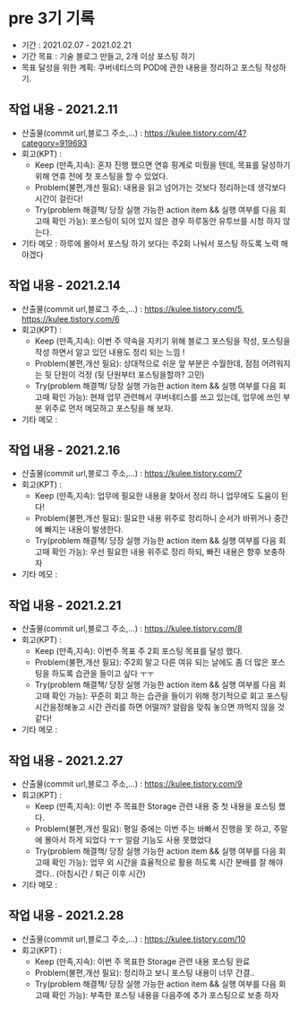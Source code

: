 # pre 3기 기록 
- 기간 : 2021.02.07 - 2021.02.21
- 기간 목표 : 기술 블로그 만들고, 2개 이상 포스팅 하기
- 목표 달성을 위한 계획: 쿠버네티스의 POD에 관한 내용을 정리하고 포스팅 작성하기.

## 작업 내용 - 2021.2.11
- 산출물(commit url,블로그 주소,...) : https://kulee.tistory.com/4?category=919693
- 회고(KPT) :
  - Keep (만족,지속): 혼자 진행 했으면 연휴 핑계로 미뤘을 텐데, 목표를 달성하기 위해 연휴 전에 첫 포스팅을 할 수 있었다.
  - Problem(불편,개선 필요): 내용을 읽고 넘어가는 것보다 정리하는데 생각보다 시간이 걸린다! 
  - Try(problem 해결책/ 당장 실행 가능한 action item && 실행 여부를 다음 회고때 확인 가능): 포스팅이 되어 있지 않은 경우 하루동안 유투브를 시청 하지 않는다.
- 기타 메모 : 하루에 몰아서 포스팅 하기 보다는 주2회 나눠서 포스팅 하도록 노력 해야겠다

## 작업 내용 - 2021.2.14
- 산출물(commit url,블로그 주소,...) : https://kulee.tistory.com/5, https://kulee.tistory.com/6
- 회고(KPT) :
  - Keep (만족,지속): 이번 주 약속을 지키기 위해 블로그 포스팅을 작성, 포스팅을 작성 하면서 알고 있던 내용도 정리 되는 느낌 !
  - Problem(불편,개선 필요): 상대적으로 쉬운 앞 부분은 수월한데, 점점 어려워지는 뒷 단원이 걱정 (뒷 단원부터 포스팅을할까? 고민)
  - Try(problem 해결책/ 당장 실행 가능한 action item && 실행 여부를 다음 회고때 확인 가능): 현재 업무 관련해서 쿠버네티스를 쓰고 있는데, 업무에 쓰인 부분 위주로 먼저 메모하고 포스팅을 해 보자.
- 기타 메모 :

## 작업 내용 - 2021.2.16
- 산출물(commit url,블로그 주소,...) : https://kulee.tistory.com/7
- 회고(KPT) :
  - Keep (만족,지속): 업무에 필요한 내용을 찾아서 정리 하니 업무에도 도움이 된다!
  - Problem(불편,개선 필요): 필요한 내용 위주로 정리하니 순서가 바뀌거나 중간에 빠지는 내용이 발생한다.
  - Try(problem 해결책/ 당장 실행 가능한 action item && 실행 여부를 다음 회고때 확인 가능): 우선 필요한 내용 위주로 정리 하되, 빠진 내용은 향후 보충하자
- 기타 메모 :



## 작업 내용 - 2021.2.21
- 산출물(commit url,블로그 주소,...) : https://kulee.tistory.com/8
- 회고(KPT) :
  - Keep (만족,지속): 이번주 목표 주 2회 포스팅 목표를 달성 했다.
  - Problem(불편,개선 필요): 주2회 말고 다른 여유 되는 날에도 좀 더 많은 포스팅을 하도록 습관을 들이고 싶다 ㅜㅜ
  - Try(problem 해결책/ 당장 실행 가능한 action item && 실행 여부를 다음 회고때 확인 가능): 꾸준히 회고 하는 습관을 들이기 위해 정기적으로 회고 포스팅 시간을정해놓고 시간 관리를 하면 어떨까? 알람을 맞춰 놓으면 까먹지 않을 것 같다! 
- 기타 메모 :



## 작업 내용 - 2021.2.27
- 산출물(commit url,블로그 주소,...) : https://kulee.tistory.com/9
- 회고(KPT) :
  - Keep (만족,지속): 이번 주 목표한 Storage 관련 내용 중 첫 내용을 포스팅 했다.
  - Problem(불편,개선 필요): 평일 중에는 이번 주는 바빠서 진행을 못 하고, 주말에 몰아서 하게 되었다 ㅜㅜ 알람 기능도 사용 못했었다
  - Try(problem 해결책/ 당장 실행 가능한 action item && 실행 여부를 다음 회고때 확인 가능): 업무 외 시간을 효율적으로 활용 하도록 시간 분배를 잘 해야 겠다.. (아침시간 / 퇴근 이후 시간)
- 기타 메모 :

## 작업 내용 - 2021.2.28
- 산출물(commit url,블로그 주소,...) : https://kulee.tistory.com/10
- 회고(KPT) :
  - Keep (만족,지속): 이번 주 목표한 Storage 관련 내용 포스팅 완료
  - Problem(불편,개선 필요): 정리하고 보니 포스팅 내용이 너무 간결.. 
  - Try(problem 해결책/ 당장 실행 가능한 action item && 실행 여부를 다음 회고때 확인 가능): 부족한 포스팅 내용을 다음주에 추가 포스팅으로 보충 하자
